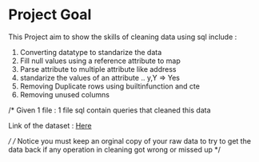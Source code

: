 # Project Goal
This Project aim to show the skills of cleaning data using sql include :
1) Converting datatype to standarize the data
2) Fill null values using a reference attribute to map
3) Parse attribute to multiple attribute like address
4) standarize the values of an attribute .. y,Y => Yes
5) Removing Duplicate rows using builtinfunction and cte
6) Removing unused columns

/*
Given 1 file  :
1 file sql contain queries that cleaned this data

Link of the dataset :
[Here](https://github.com/AlexTheAnalyst/Por...)

*/
/* 
Notice you must keep an orginal copy of your raw data
to try to get the data back if any operation in cleaning got wrong or missed up 
*/
